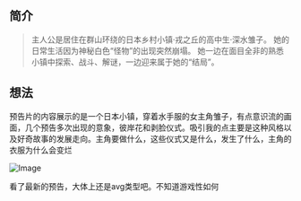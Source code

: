 ## 简介
> 主人公是居住在群山环绕的日本乡村小镇·戎之丘的高中生·深水雏子。 她的日常生活因为神秘白色“怪物”的出现突然崩塌。 她一边在面目全非的熟悉小镇中探索、战斗、解谜，一边迎来属于她的“结局”。
## 想法
预告片的内容展示的是一个日本小镇，穿着水手服的女主角雏子，有点意识流的画面，几个预告多次出现的意象，彼岸花和剥脸仪式。吸引我的点主要是这种风格以及好奇故事的发展走向。主角要做什么，这些仪式又是什么，发生了什么，主角的衣服为什么会变烂

![Image](https://github.com/user-attachments/assets/87e9f4f4-bf4d-4849-8544-e5a955023d26)

看了最新的预告，大体上还是avg类型吧。不知道游戏性如何
